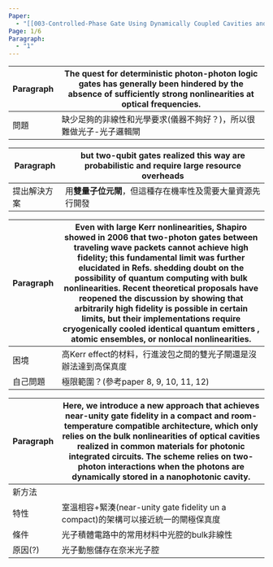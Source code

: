 ```yaml
---
Paper:
  - "[[003-Controlled-Phase Gate Using Dynamically Coupled Cavities and Optical Nonlinearities]]"
Page: 1/6
Paragraph:
  - "1"
---
```


| Paragraph | The quest for deterministic photon-photon logic gates has generally been hindered by the absence of sufficiently strong nonlinearities at optical frequencies. |
| --------- | -------------------------------------------------------------------------------------------------------------------------------------------------------------- |
| 問題        | 缺少足夠的非線性和光學要求(儀器不夠好？)，所以很難做光子-光子邏輯閘                                                                                                                            |

| Paragraph | but **two-qubit gates** realized this way are probabilistic and require large resource overheads |
| --------- | ------------------------------------------------------------------------------------------------ |
| 提出解決方案    | 用**雙量子位元閘**，但這種存在機率性及需要大量資源先行開發                                                                  |

| Paragraph | Even with large Kerr nonlinearities, Shapiro showed in 2006 that two-photon gates between traveling wave packets cannot achieve high fidelity; this fundamental limit was further elucidated in Refs. shedding doubt on the possibility of quantum computing with bulk nonlinearities. Recent theoretical proposals have reopened the discussion by showing that arbitrarily high fidelity is possible in certain limits, but their implementations require cryogenically cooled identical quantum emitters , atomic ensembles, or nonlocal nonlinearities. |
| --------- | ----------------------------------------------------------------------------------------------------------------------------------------------------------------------------------------------------------------------------------------------------------------------------------------------------------------------------------------------------------------------------------------------------------------------------------------------------------------------------------------------------------------------------------------------------------- |
| 困境        | 高Kerr effect的材料，行進波包之間的雙光子閘還是沒辦法達到高保真度                                                                                                                                                                                                                                                                                                                                                                                                                                                                                                                      |
| 自己問題      | 極限範圍？(參考paper 8, 9, 10, 11, 12)                                                                                                                                                                                                                                                                                                                                                                                                                                                                                                                             |

| Paragraph | Here, we introduce a new approach that achieves near-unity gate fidelity in a compact and room-temperature compatible architecture, which only relies on the bulk nonlinearities of optical cavities realized in common materials for photonic integrated circuits. The scheme relies on two-photon interactions when the photons are dynamically stored in a nanophotonic cavity. |
| --------- | ---------------------------------------------------------------------------------------------------------------------------------------------------------------------------------------------------------------------------------------------------------------------------------------------------------------------------------------------------------------------------------- |
| 新方法       |                                                                                                                                                                                                                                                                                                                                                                                    |
| 特性        | 室溫相容+緊湊(near-unity gate fidelity un a compact)的架構可以接近統一的閘極保真度                                                                                                                                                                                                                                                                                                                      |
| 條件        | 光子積體電路中的常用材料中光腔的bulk非線性                                                                                                                                                                                                                                                                                                                                                            |
| 原因(?)     | 光子動態儲存在奈米光子腔                                                                                                                                                                                                                                                                                                                                                                       |
